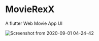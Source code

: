 # MovieRexX

A flutter Web Movie App UI


![Screenshot from 2020-09-01 04-24-42](https://user-images.githubusercontent.com/56641192/92983745-40a7c100-f49d-11ea-82cb-53a526489582.png)

